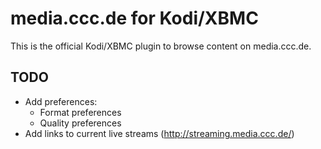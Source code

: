 media.ccc.de for Kodi/XBMC
==========================

This is the official Kodi/XBMC plugin to browse content on media.ccc.de.

TODO
----

- Add preferences:
  - Format preferences
  - Quality preferences
- Add links to current live streams (http://streaming.media.ccc.de/)
